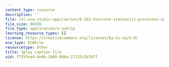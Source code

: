 ```yaml
---
content_type: resource
description: ''
file: /ol-ocw-studio-app/courses/6-262-discrete-stochastic-processes-spring-2011/f725fea44e961b00080a27115c5b767f_8KQR4NAl3Iw.srt
file_size: 98356
file_type: application/x-subrip
learning_resource_types: []
license: https://creativecommons.org/licenses/by-nc-sa/4.0/
ocw_type: OCWFile
resourcetype: Other
title: 3play caption file
uid: f725fea4-4e96-1b00-080a-27115c5b767f
---
```

